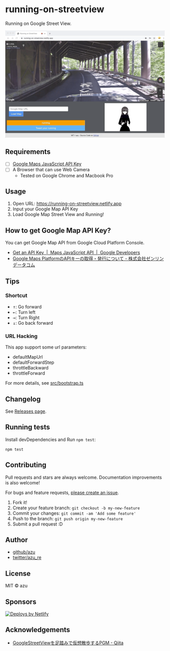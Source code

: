 # running-on-streetview

Running on Google Street View.

[![running-on-streetview image](docs/resources/capture.png)](https://twitter.com/azu_re/status/1258700638990393344)

## Requirements

- [ ] [Google Maps JavaScript API Key](https://developers.google.com/maps/documentation/javascript/get-api-key)
- [ ] A Browser that can use Web Camera
    - Tested on Google Chrome and Macbook Pro
 
## Usage

1. Open URL: <https://running-on-streetview.netlify.app>
2. Input your Google Map API Key
3. Load Google Map Street View and Running!

## How to get Google Map API Key?

You can get Google Map API from Google Cloud Platform Console.

- [Get an API Key  |  Maps JavaScript API  |  Google Developers](https://developers.google.com/maps/documentation/javascript/get-api-key)
- [Google Maps PlatformのAPIキーの取得・発行について - 株式会社ゼンリンデータコム](https://www.zenrin-datacom.net/business/gmapsapi/api_key/index.html)


## Tips

### Shortcut

- <kbd>↑</kbd>: Go forward
- <kbd>←</kbd>: Turn left
- <kbd>→</kbd>: Turn Right
- <kbd>↓</kbd>: Go back forward

### URL Hacking

This app support some url parameters:

- defaultMapUrl
- defaultForwardStep
- throttleBackward
- throttleForward

For more details, see [src/bootstrap.ts](src/bootstrap.ts)

## Changelog

See [Releases page](https://github.com/azu/running-on-streetview/releases).

## Running tests

Install devDependencies and Run `npm test`:

    npm test

## Contributing

Pull requests and stars are always welcome.
Documentation improvements is also welcome!

For bugs and feature requests, [please create an issue](https://github.com/azu/running-on-streetview/issues).

1. Fork it!
2. Create your feature branch: `git checkout -b my-new-feature`
3. Commit your changes: `git commit -am 'Add some feature'`
4. Push to the branch: `git push origin my-new-feature`
5. Submit a pull request :D

## Author

- [github/azu](https://github.com/azu)
- [twitter/azu_re](https://twitter.com/azu_re)

## License

MIT © azu

## Sponsors
          
<a href="https://www.netlify.com">
<img src="https://www.netlify.com/img/global/badges/netlify-color-bg.svg" alt="Deploys by Netlify" />
</a>

## Acknowledgements

- [GoogleStreetViewを足踏みで仮想散歩するPGM - Qiita](https://qiita.com/shizuoka_miyako_19911118/items/90553c64d2b6b7d888ec)
